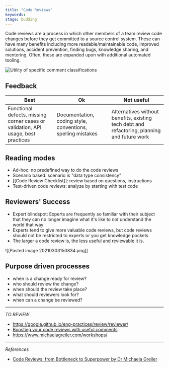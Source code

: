 ```yaml
---
title: "Code Reviews"
keywords:
stage: budding
---
```


Code reviews are a process in which other members of a team review code changes before they get committed to a source control system.  These can have many benefits including more readable/maintainable code, improved solutions, accident prevention, finding bugs, knowledge sharing, and mentoring. Often, these are expanded upon with additional automated tooling. 

![Utility of specific comment classifications](https://docs.microsoft.com/en-us/azure/devops/learn/_img/usefulness-of-comments.png)

## Feedback
Best | Ok | Not useful
------------ | ------------ | ---------
Functional defects, missing corner cases or validation, API usage, best practices | Documentation, coding style, conventions, spelling mistakes |Alternatives without benefits, existing tech debt and refactoring, planning and future work

## Reading modes
* Ad-hoc: no predefined way to do the code reviews
* Scenario based: scenario is "data type consistency"
* [[Code Review Checklist]]: review based on questions, instructions 
* Test-driven code reviews: analyze by starting with test code

## Reviewers' Success
* Expert blindspot: Experts are frequently so familiar with their subject that they can no longer imagine what it's like to *not* understand the world that way
* Experts tend to give more valuable code reviews, but code reviews should not be restricted to experts or you get knowledge pockets
* The larger a code review is, the less useful and reviewable it is. 

![[Pasted image 20210303150834.png]]

## Purpose driven processes
* when is a change ready for review?
* who should review the change?
* when should the review take place? 
* what should reviewers look for? 
* when can a change be reviewed?


***
_TO REVIEW_

* https://google.github.io/eng-practices/review/reviewer/
* [Boosting your code reviews with useful comments](https://docs.microsoft.com/en-us/azure/devops/learn/devops-at-microsoft/boosting-code-reviews-useful-comments)
* https://www.michaelagreiler.com/workshops/

***
_References_

* [Code Reviews: from Bottleneck to Superpower by Dr Michaela Greiler](https://www.youtube.com/watch?v=gRR-UhusQe8)
